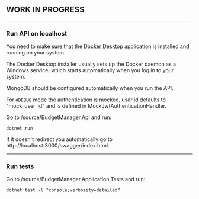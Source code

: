 ## WORK IN PROGRESS
---
### Run API on localhost

You need to make sure that the [Docker Desktop](https://docs.docker.com/get-docker/) application is installed and running on your system. 

The Docker Desktop installer usually sets up the Docker daemon as a Windows service, which starts automatically when you log in to your system. 

MongoDB should be configured automatically when you run the API.

For `#DEBUG` mode the authentication is mocked, user id defaults to "mock_user_id" and is defined in MockJwtAuthenticationHandler.

Go to /source/BudgetManager.Api and run:

```dotnet run```

If it doesn't redirect you automatically go to http://localhost:3000/swagger/index.html.

---

### Run tests

Go to /source/BudgetManager.Application.Tests and run:

```dotnet test -l "console;verbosity=detailed"```

